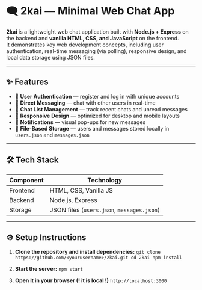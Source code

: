 # 🗨️ 2kai — Minimal Web Chat App

**2kai** is a lightweight web chat application built with **Node.js + Express** on the backend and **vanilla HTML, CSS, and JavaScript** on the frontend.  
It demonstrates key web development concepts, including user authentication, real-time messaging (via polling), responsive design, and local data storage using JSON files.

---

## ✨ Features

- 🔐 **User Authentication** — register and log in with unique accounts  
- 💬 **Direct Messaging** — chat with other users in real-time  
- 📂 **Chat List Management** — track recent chats and unread messages  
- 📱 **Responsive Design** — optimized for desktop and mobile layouts  
- 🔔 **Notifications** — visual pop-ups for new messages  
- 💾 **File-Based Storage** — users and messages stored locally in `users.json` and `messages.json`  

---

## 🛠️ Tech Stack

| Component | Technology |
|-----------|------------|
| Frontend  | HTML, CSS, Vanilla JS |
| Backend   | Node.js, Express |
| Storage   | JSON files (`users.json`, `messages.json`) |

---

## ⚙️ Setup Instructions

1. **Clone the repository and install dependencies:**
`git clone https://github.com/<yourusername>/2kai.git
cd 2kai
npm install`

2. **Start the server:**
`npm start`

3. **Open it in your browser (! it is local !)**
`http://localhost:3000`
